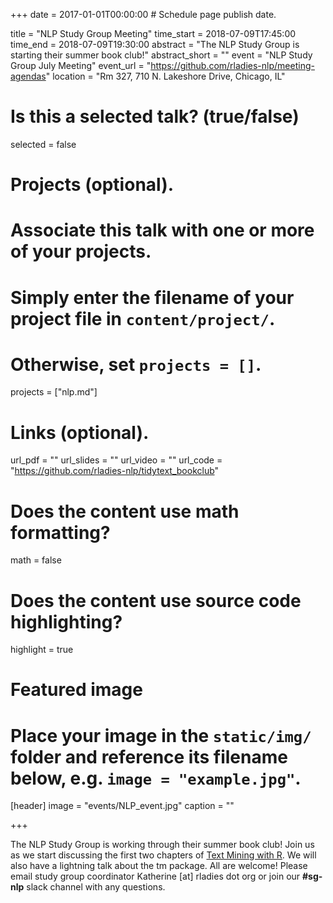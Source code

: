 +++
date = 2017-01-01T00:00:00  # Schedule page publish date.

title = "NLP Study Group Meeting"
time_start = 2018-07-09T17:45:00
time_end = 2018-07-09T19:30:00
abstract = "The NLP Study Group is starting their summer book club!"
abstract_short = ""
event = "NLP Study Group July Meeting"
event_url = "https://github.com/rladies-nlp/meeting-agendas"
location = "Rm 327, 710 N. Lakeshore Drive, Chicago, IL"

# Is this a selected talk? (true/false)
selected = false

# Projects (optional).
#   Associate this talk with one or more of your projects.
#   Simply enter the filename of your project file in `content/project/`.
#   Otherwise, set `projects = []`.
projects = ["nlp.md"]

# Links (optional).
url_pdf = ""
url_slides = ""
url_video = ""
url_code = "https://github.com/rladies-nlp/tidytext_bookclub"

# Does the content use math formatting?
math = false

# Does the content use source code highlighting?
highlight = true

# Featured image
# Place your image in the `static/img/` folder and reference its filename below, e.g. `image = "example.jpg"`.
[header]
image = "events/NLP_event.jpg"
caption = ""

+++

The NLP Study Group is working through their summer book club! Join us as we start discussing the first two chapters of [Text Mining with R](https://www.tidytextmining.com/). We will also have a lightning talk about the tm package. All are welcome! Please email study group coordinator Katherine [at] rladies dot org or join our **#sg-nlp** slack channel with any questions. 